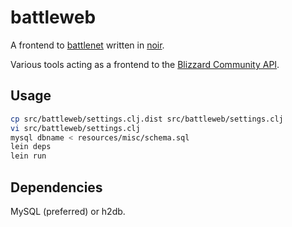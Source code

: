 # battleweb

A frontend to [battlenet](https://github.com/winks/battlenet) written in [noir](http://webnoir.org).

Various tools acting as a frontend to the [Blizzard Community API](http://us.battle.net/wow/en/forum/2626217/).

## Usage

```bash
cp src/battleweb/settings.clj.dist src/battleweb/settings.clj
vi src/battleweb/settings.clj
mysql dbname < resources/misc/schema.sql
lein deps
lein run
```

## Dependencies

MySQL (preferred) or h2db.